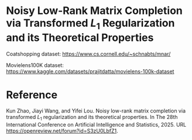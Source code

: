 # Noisy Low-Rank Matrix Completion via Transformed $L_1$ Regularization and its Theoretical Properties

Coatshopping dataset: https://www.cs.cornell.edu/~schnabts/mnar/

Movielens100K dataset: https://www.kaggle.com/datasets/prajitdatta/movielens-100k-dataset

# Reference

Kun Zhao, Jiayi Wang, and Yifei Lou. Noisy low-rank matrix completion via transformed $L_1$ regularization and its theoretical properties. In The 28th International Conference on Artificial Intelligence and Statistics, 2025. URL https://openreview.net/forum?id=S3zU0LbfZ1.
